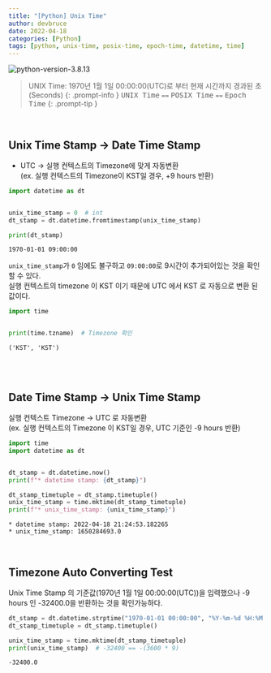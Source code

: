 ```yaml
---
title: "[Python] Unix Time"
author: devbruce
date: 2022-04-18
categories: [Python]
tags: [python, unix-time, posix-time, epoch-time, datetime, time]
---
```


![python-version-3.8.13](https://img.shields.io/badge/python-3.8.13-blue.svg)

> UNIX Time: 1970년 1월 1일 00:00:00(UTC)로 부터 현재 시간까지 경과된 초(Seconds)
{: .prompt-info }
> <kbd>UNIX Time</kbd> `==` <kbd>POSIX Time</kbd> `==` <kbd>Epoch Time</kbd>
{: .prompt-tip }

<br>

## Unix Time Stamp → Date Time Stamp

- UTC → 실행 컨텍스트의 Timezone에 맞게 자동변환  
(ex. 실행 컨텍스트의 Timezone이 KST일 경우, +9 hours 반환)

```python
import datetime as dt


unix_time_stamp = 0  # int
dt_stamp = dt.datetime.fromtimestamp(unix_time_stamp)

print(dt_stamp)
```

```text
1970-01-01 09:00:00
```

`unix_time_stamp`가 `0` 임에도 불구하고 `09:00:00`로 9시간이 추가되어있는 것을 확인할 수 있다.  
실행 컨텍스트의 timezone 이 KST 이기 때문에 UTC 에서 KST 로 자동으로 변환 된 값이다.

```python
import time


print(time.tzname)  # Timezone 확인
```

```text
('KST', 'KST')
```

<br><br>

## Date Time Stamp → Unix Time Stamp

실행 컨텍스트 Timezone → UTC 로 자동변환  
(ex. 실행 컨텍스트의 Timezone 이 KST일 경우, UTC 기준인 -9 hours 반환)

```python
import time
import datetime as dt


dt_stamp = dt.datetime.now()
print(f"* datetime stamp: {dt_stamp}")

dt_stamp_timetuple = dt_stamp.timetuple()
unix_time_stamp = time.mktime(dt_stamp_timetuple)
print(f"* unix_time_stamp: {unix_time_stamp}")
```

```text
* datetime stamp: 2022-04-18 21:24:53.182265
* unix_time_stamp: 1650284693.0
```

<br>

## Timezone Auto Converting Test

Unix Time Stamp 의 기준값(1970년 1월 1일 00:00:00(UTC))을 입력했으나 -9 hours 인 -32400.0을 반환하는 것을 확인가능하다.

```python
dt_stamp = dt.datetime.strptime("1970-01-01 00:00:00", "%Y-%m-%d %H:%M:%S")
dt_stamp_timetuple = dt_stamp.timetuple()

unix_time_stamp = time.mktime(dt_stamp_timetuple)
print(unix_time_stamp)  # -32400 == -(3600 * 9)
```

```text
-32400.0
```
